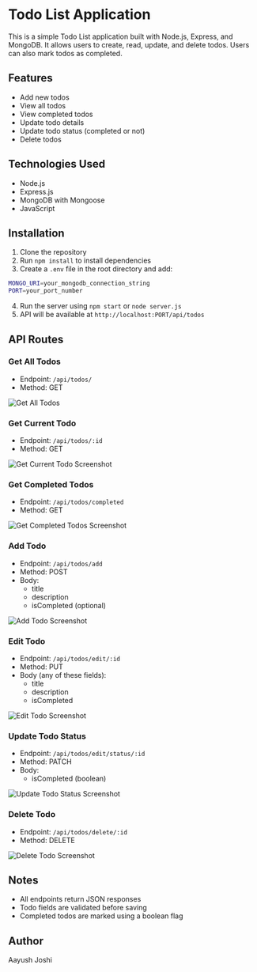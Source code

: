 # Todo List Application

This is a simple Todo List application built with Node.js, Express, and MongoDB. It allows users to create, read, update, and delete todos. Users can also mark todos as completed.

## Features

- Add new todos
- View all todos
- View completed todos
- Update todo details
- Update todo status (completed or not)
- Delete todos

## Technologies Used

- Node.js
- Express.js
- MongoDB with Mongoose
- JavaScript

## Installation

1. Clone the repository
2. Run `npm install` to install dependencies
3. Create a `.env` file in the root directory and add:

```bash
MONGO_URI=your_mongodb_connection_string
PORT=your_port_number
```

4. Run the server using `npm start` or `node server.js`
5. API will be available at `http://localhost:PORT/api/todos`

## API Routes

### Get All Todos

- Endpoint: `/api/todos/`
- Method: GET

![Get All Todos](./assets/screenshots/get_all_todos.png)

### Get Current Todo

- Endpoint: `/api/todos/:id`
- Method: GET

![Get Current Todo Screenshot](./assets/screenshots/get_current_todo.png)

### Get Completed Todos

- Endpoint: `/api/todos/completed`
- Method: GET

![Get Completed Todos Screenshot](./assets/screenshots/get_completed_todos.png)

### Add Todo

- Endpoint: `/api/todos/add`
- Method: POST
- Body:
  - title
  - description
  - isCompleted (optional)

![Add Todo Screenshot](./assets/screenshots/add_todo.png)

### Edit Todo

- Endpoint: `/api/todos/edit/:id`
- Method: PUT
- Body (any of these fields):
  - title
  - description
  - isCompleted

![Edit Todo Screenshot](./assets/screenshots/edit_todo.png)

### Update Todo Status

- Endpoint: `/api/todos/edit/status/:id`
- Method: PATCH
- Body:
  - isCompleted (boolean)

![Update Todo Status Screenshot](./assets/screenshots/update_status.png)

### Delete Todo

- Endpoint: `/api/todos/delete/:id`
- Method: DELETE

![Delete Todo Screenshot](./assets/screenshots/delete_todo.png)

## Notes

- All endpoints return JSON responses
- Todo fields are validated before saving
- Completed todos are marked using a boolean flag

## Author

Aayush Joshi
